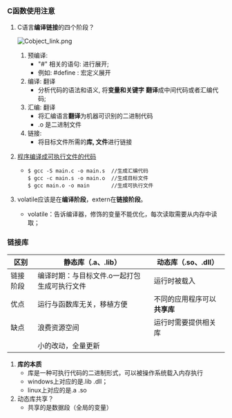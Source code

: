 ### C函数使用注意

1. C语言**编译链接**的四个阶段？

   ![Cobject_link.png](/8.1Dji大疆/photo/Cobject_link.png)

   1. 预编译:
      - "#" 相关的语句: 进行展开;
      - 例如: #define : 宏定义展开
   2. 编译: 翻译
      - 分析代码的语法和语义, 将**变量和关键字** **翻译**成中间代码或者汇编代码;
   3. 汇编: 翻译
      - 将汇编语言**翻译**为机器可识别的二进制代码
      - .o 是二进制文件
   4. 链接: 
      - 将目标文件所需的**库, 文件**进行链接

2. [程序编译成可执行文件的代码](https://luckywater.top/2019/03/18/ComplationAndC/)

   + ```
     $ gcc -S main.c -o main.s	//生成汇编代码
     $ gcc -c main.s -o main.o	//生成目标文件 
     $ gcc main.o -o main		//生成可执行文件
     ```

3. volatile应该是在**编译阶段**，extern在**链接阶段**。

   + volatile：告诉编译器，修饰的变量不能优化，每次读取需要从内存中读取；

### 链接库

| 区别     | 静态库（.a、.lib）                           | 动态库（.so、.dll）          |
| -------- | -------------------------------------------- | ---------------------------- |
| 链接阶段 | 编译时期：与目标文件.o一起打包生成可执行文件 | 运行时被载入                 |
| 优点     | 运行与函数库无关，移植方便                   | 不同的应用程序可以**共享库** |
| 缺点     | 浪费资源空间                                 | 运行时需要提供相关库         |
|          | 小的改动，全量更新                           |                              |

1. **库的本质**
   + 库是一种可执行代码的二进制形式，可以被操作系统载入内存执行
   + windows上对应的是.lib .dll；
   +  linux上对应的是.a .so
2. 动态库共享？
   + 共享的是数据段（全局的变量）